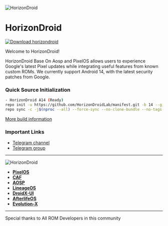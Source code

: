 ![HorizonDroid](https://github.com/zamkara/.github/blob/main/horizon.svg) 

HorizonDroid
===========

[![Download horizondroid](https://img.shields.io/sourceforge/dt/horizondroid.svg)](https://sourceforge.net/projects/horizondroid/files/latest/download)

Welcome to HorizonDroid!

HorizonDroid Base On Aosp and PixelOS allows users to experience Google's latest Pixel updates while integrating useful features from known custom ROMs.
We currently support Android 14, with the latest security patches from Google.

### Quick Source Initialization ###
```bash
- HorizonDroid A14 (Ready)
repo init -u https://github.com/HorizonDroidLab/manifest.git -b 14 --git-lfs
repo sync -c -j$(nproc --all) --force-sync --no-clone-bundle --no-tags
```

[More build information](https://github.com/HorizonDroidLab/manifest)

### Important Links

- [Telegram channel](https://t.me/horizondroid)
- [Telegram group](https://t.me/HorizonDroidChat)

-----------------------------------------------------------------------------
![HorizonDroid](https://github.com/zamkara/.github/blob/main/credit.svg)
 * [**PixelOS**](https://github.com/PixelOS-Fourteen)
 * [**CAF**](https://source.codeaurora.org)
 * [**AOSP**](https://android.googlesource.com)
 * [**LineageOS**](https://github.com/LineageOS)
 * [**DroidX-UI**](https://github.com/DroidX-UI)
 * [**AfterlifeOS**](https://github.com/AfterLifePrjkt13)
 * [**Evolution-X**](https://github.com/Evolution-X)

-----------------------------------------------------------------------------
 Special thanks to All ROM Developers in this community
